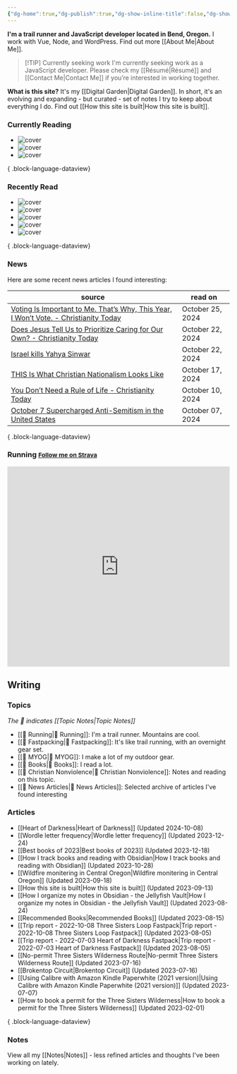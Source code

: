 ```yaml
---
{"dg-home":true,"dg-publish":true,"dg-show-inline-title":false,"dg-show-backlinks":false,"title":"JavaScript Development | Trail Running | Fastpacking","permalink":"/index/","tags":["gardenEntry"],"dgPassFrontmatter":true}
---
```



<div class="hc"><div class="hc__left">

**I'm a trail runner and JavaScript developer located in Bend, Oregon.** I work with Vue, Node, and WordPress. Find out more [[About Me\|About Me]].


> [!TIP] Currently seeking work
> I'm currently seeking work as a JavaScript developer. Please check my [[Résumé\|Résumé]] and [[Contact Me\|Contact Me]] if you’re interested in working together.

**What is this site?** It's my [[Digital Garden\|Digital Garden]]. In short, it's an evolving and expanding - but curated - set of notes I try to keep about everything I do. Find out [[How this site is built\|How this site is built]].

### Currently Reading

<div class="book-covers">

- ![cover](https://books.google.com/books/publisher/content/images/frontcover/Ig2oEAAAQBAJ?fife=w600-h900&source=gbs_api)
- ![cover](https://books.google.com/books/publisher/content/images/frontcover/P9WqDAAAQBAJ?fife=w600-h900&source=gbs_api)
- ![cover](https://www.hachettebookgroup.com/wp-content/uploads/2024/01/9780316097765.jpg)

{ .block-language-dataview}

</div>

### Recently Read

<div class="book-covers">

- ![cover](https://books.google.com/books/publisher/content/images/frontcover/9WmG3vc50mAC?fife=w600-h900&source=gbs_api)
- ![cover](https://images-na.ssl-images-amazon.com/images/S/compressed.photo.goodreads.com/books/1550500994i/7093952.jpg)
- ![cover](https://images-na.ssl-images-amazon.com/images/S/compressed.photo.goodreads.com/books/1655929460i/60850767.jpg)
- ![cover](https://books.google.com/books/publisher/content/images/frontcover/AOOaCwAAQBAJ?fife=w600-h900&source=gbs_api)
- ![cover](https://books.google.com/books/publisher/content/images/frontcover/PGR2AwAAQBAJ?fife=w600-h900&source=gbs_api)

{ .block-language-dataview}

</div>

### News

Here are some recent news articles I found interesting:

| source                                                                                                                                                                                   | read on          |
| ---------------------------------------------------------------------------------------------------------------------------------------------------------------------------------------- | ---------------- |
| [Voting Is Important to Me. That’s Why, This Year, I Won’t Vote. - Christianity Today](https://www.christianitytoday.com/2024/10/voting-is-important-not-voting-2024-election/)          | October 25, 2024 |
| [Does Jesus Tell Us to Prioritize Caring for Our Own? - Christianity Today](https://www.christianitytoday.com/2024/10/jesus-immigration-bible-verses-welcoming-stranger-caring-for-own/) | October 22, 2024 |
| [Israel kills Yahya Sinwar](https://www.readtangle.com/israel-kills-yahya-sinwar/)                                                                                                       | October 22, 2024 |
| [THIS Is What Christian Nationalism Looks Like](https://currentpub.com/2024/10/10/this-is-what-christian-nationalism-looks-like/)                                                        | October 17, 2024 |
| [You Don’t Need a Rule of Life - Christianity Today](https://www.christianitytoday.com/2024/10/you-dont-need-a-rule-of-life-individualism-church/)                                       | October 10, 2024 |
| [October 7 Supercharged Anti-Semitism in the United States](https://www.theatlantic.com/ideas/archive/2024/10/october-7-anti-semitism-united-states/680176/)                             | October 07, 2024 |

{ .block-language-dataview}

### Running <small><a class="button" target="_blank" href="https://www.strava.com/athletes/aaronjamesyoung">Follow me on Strava</a></small>

<iframe height='454' width='100%' frameborder='0' allowtransparency='true' scrolling='no' src='https://www.strava.com/athletes/1057219/latest-rides/ed2151117df36fe681b40b6883a1d116e9c6b39b'></iframe>

</div><div class="hc__right">

## Writing

### Topics

*The 📘 indicates [[Topic Notes\|Topic Notes]]*

* [[📘 Running\|📘 Running]]: I'm a trail runner. Mountains are cool.
* [[📘 Fastpacking\|📘 Fastpacking]]: It's like trail running, with an overnight gear set.
* [[📘 MYOG\|📘 MYOG]]: I make a lot of my outdoor gear.
* [[📘 Books\|📘 Books]]: I read a lot.
* [[📘 Christian Nonviolence\|📘 Christian Nonviolence]]: Notes and reading on this topic.
* [[📘 News Articles\|📘 News Articles]]: Selected archive of articles I've found interesting

### Articles

- [[Heart of Darkness\|Heart of Darkness]] (Updated 2024-10-08)
- [[Wordle letter frequency\|Wordle letter frequency]] (Updated 2023-12-24)
- [[Best books of 2023\|Best books of 2023]] (Updated 2023-12-18)
- [[How I track books and reading with Obsidian\|How I track books and reading with Obsidian]] (Updated 2023-10-28)
- [[Wildfire monitering in Central Oregon\|Wildfire monitering in Central Oregon]] (Updated 2023-09-18)
- [[How this site is built\|How this site is built]] (Updated 2023-09-13)
- [[How I organize my notes in Obsidian - the Jellyfish Vault\|How I organize my notes in Obsidian - the Jellyfish Vault]] (Updated 2023-08-24)
- [[Recommended Books\|Recommended Books]] (Updated 2023-08-15)
- [[Trip report - 2022-10-08 Three Sisters Loop Fastpack\|Trip report - 2022-10-08 Three Sisters Loop Fastpack]] (Updated 2023-08-05)
- [[Trip report - 2022-07-03 Heart of Darkness Fastpack\|Trip report - 2022-07-03 Heart of Darkness Fastpack]] (Updated 2023-08-05)
- [[No-permit Three Sisters Wilderness Route\|No-permit Three Sisters Wilderness Route]] (Updated 2023-07-16)
- [[Brokentop Circuit\|Brokentop Circuit]] (Updated 2023-07-16)
- [[Using Calibre with Amazon Kindle Paperwhite (2021 version)\|Using Calibre with Amazon Kindle Paperwhite (2021 version)]] (Updated 2023-07-07)
- [[How to book a permit for the Three Sisters Wilderness\|How to book a permit for the Three Sisters Wilderness]] (Updated 2023-02-01)

{ .block-language-dataview}

### Notes

View all my [[Notes\|Notes]] - less refined articles and thoughts I've been working on lately.

</div></div>